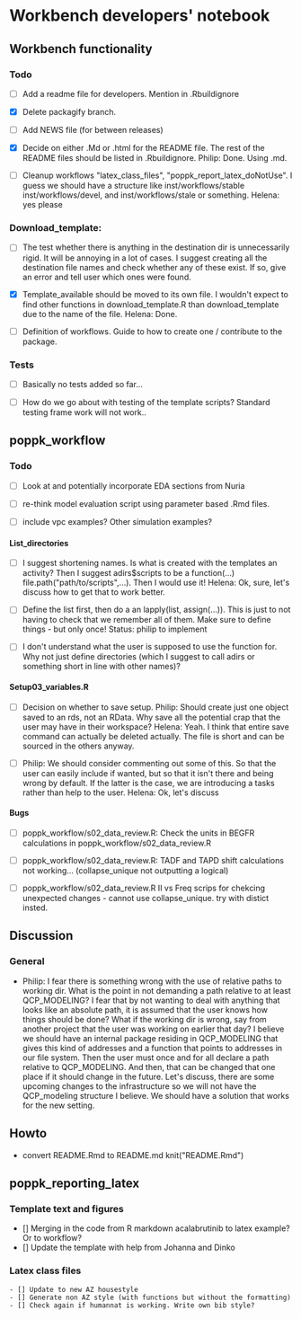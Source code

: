 # Workbench developers' notebook

## Workbench functionality

### Todo
- [ ] Add a readme file for developers. Mention in .Rbuildignore

- [x] Delete packagify branch. 

- [ ] Add NEWS file (for between releases)

- [x] Decide on either .Md or .html for the README file. The rest of the README files should be listed in .Rbuildignore. Philip: Done. Using .md.

- [ ] Cleanup workflows "latex_class_files", "poppk_report_latex_doNotUse". I guess we should have a structure like inst/workflows/stable inst/workflows/devel, and inst/workflows/stale or something. Helena: yes please

### Download_template:
- [ ] The test whether there is anything in the destination dir is unnecessarily rigid. It will be annoying in a lot of cases. I suggest creating all the destination file names and check whether any of these exist. If so, give an error and tell user which ones were found. 

- [x] Template_available should be moved to its own file. I wouldn't expect to find other functions in download_template.R than download_template due to the name of the file. Helena: Done.

- [ ] Definition of workflows. Guide to how to create one / contribute to the package.

### Tests 
- [ ] Basically no tests added so far...

- [ ] How do we go about with testing of the template scripts? Standard testing frame work will not work.. 


## poppk_workflow

### Todo

- [ ] Look at and potentially incorporate EDA sections from Nuria

- [ ] re-think model evaluation script using parameter based .Rmd files.

- [ ] include vpc examples? Other simulation examples?

#### List_directories
- [ ] I suggest shortening names. Is what is created with the
     templates an activity? Then I suggest adirs$scripts to be a
     function(...)  file.path("path/to/scripts",...). Then I would use
     it! Helena: Ok, sure, let's discuss how to get that to work better.
	 
- [ ] Define the list first, then do a an lapply(list,
     assign(...)). This is just to not having to check that we
     remember all of them. Make sure to define things - but only once!
     Status: philip to implement

- [ ] I don't understand what the user is supposed to use the function
for. Why not just define directories (which I suggest to call adirs or
something short in line with other names)?

#### Setup03_variables.R
- [ ] Decision on whether to save setup. 
Philip: Should create just one object saved to an rds, not an RData. Why save all the potential crap that the user may have in their workspace? 
Helena: Yeah. I think that entire save command can actually be deleted actually. The file is short and can be sourced in the others anyway. 

- [ ] Philip: We should consider commenting out some of this. So that the user can easily include if wanted, but so that it isn't there and being wrong by default. If the latter is the case, we are introducing a tasks rather than help to the user. Helena: Ok, let's discuss 

#### Bugs
- [ ] poppk_workflow/s02_data_review.R: Check the units in BEGFR calculations in poppk_workflow/s02_data_review.R

- [ ] poppk_workflow/s02_data_review.R: TADF and TAPD shift calculations not working... (collapse_unique not outputting a logical)

- [ ] poppk_workflow/s02_data_review.R II vs Freq scrips for chekcing unexpected changes - cannot use collapse_unique. try with distict insted. 


## Discussion
### General
-	Philip: I fear there is something wrong with the use of relative paths to
working dir. What is the point in not demanding a path relative to at
least QCP_MODELING? I fear that by not wanting to deal with anything
that looks like an absolute path, it is assumed that the user knows
how things should be done? What if the working dir is wrong, say from
another project that the user was working on earlier that day? I
believe we should have an internal package residing in QCP_MODELING
that gives this kind of addresses and a function that points to
addresses in our file system. Then the user must once and for all
declare a path relative to QCP_MODELING. And then, that can be changed
that one place if it should change in the future. Let's discuss, there
are some upcoming changes to the infrastructure so we will not have
the QCP_modeling structure I believe. We should have a solution that
works for the new setting. 


## Howto
- convert README.Rmd to README.md
knit("README.Rmd")


## poppk_reporting_latex

### Template text and figures
 - [] Merging in the code from R markdown acalabrutinib to latex example? Or to workflow?  
 - [] Update the template with help from Johanna and Dinko

### Latex class files
	- [] Update to new AZ housestyle
	- [] Generate non AZ style (with functions but without the formatting)
	- [] Check again if humannat is working. Write own bib style?
